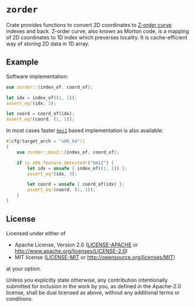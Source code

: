 # `zorder`

Crate provides functions to convert 2D coordinates to [Z-order curve](https://en.wikipedia.org/wiki/Z-order_curve) indexes and back. Z-order curve, also known as Morton code, is a mapping of 2D coordinates to 1D index which preverses locality. It is cache-efficient way of storing 2D data in 1D array.

## Example

Software implementation:

```rust
use zorder::{index_of, coord_of};

let idx = index_of((1, 1));
assert_eq!(idx, 3);

let coord = coord_of(idx);
assert_eq!(coord, (1, 1));
```

In most cases faster [`bmi2`](https://en.wikipedia.org/wiki/X86_Bit_manipulation_instruction_set) based implementation is also available:

```rust
#[cfg(target_arch = "x86_64")]
{
    use zorder::bmi2::{index_of, coord_of};

    if is_x86_feature_detected!("bmi2") {
        let idx = unsafe { index_of((1, 1)) };
        assert_eq!(idx, 3);

        let coord = unsafe { coord_of(idx) };
        assert_eq!(coord, (1, 1));
    }
}
```

## License

Licensed under either of

- Apache License, Version 2.0
  ([LICENSE-APACHE](LICENSE-APACHE) or http://www.apache.org/licenses/LICENSE-2.0)
- MIT license
  ([LICENSE-MIT](LICENSE-MIT) or http://opensource.org/licenses/MIT)

at your option.

Unless you explicitly state otherwise, any contribution intentionally submitted
for inclusion in the work by you, as defined in the Apache-2.0 license, shall be
dual licensed as above, without any additional terms or conditions.

